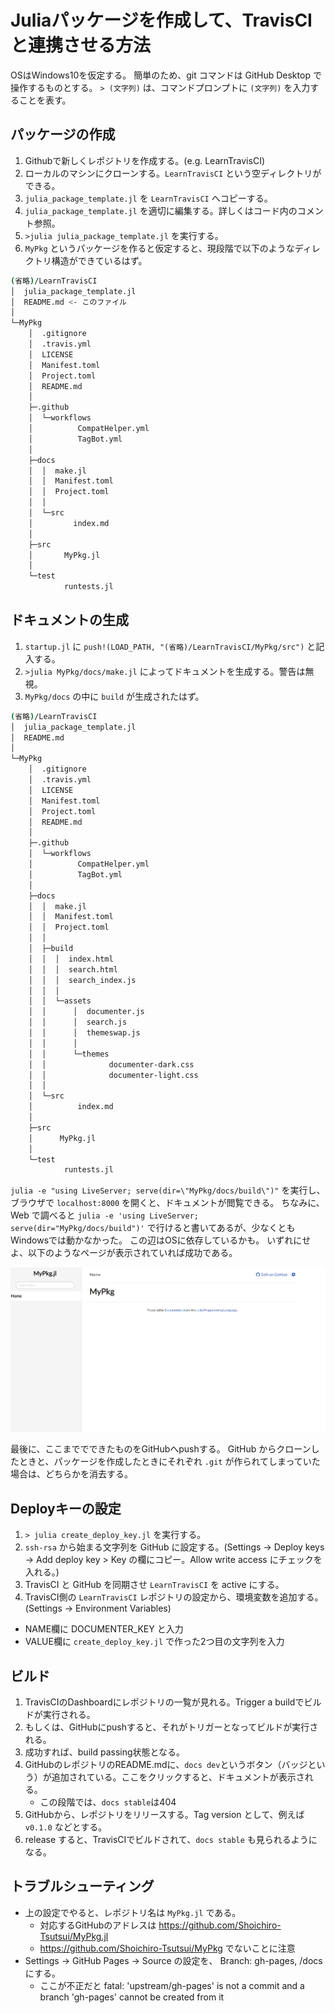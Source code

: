 # Juliaパッケージを作成して、TravisCIと連携させる方法
OSはWindows10を仮定する。
簡単のため、git コマンドは GitHub Desktop で操作するものとする。
`> (文字列)` は、コマンドプロンプトに `(文字列)` を入力することを表す。

## パッケージの作成
1. Githubで新しくレポジトリを作成する。(e.g. LearnTravisCI)
1. ローカルのマシンにクローンする。`LearnTravisCI` という空ディレクトリができる。
1. `julia_package_template.jl` を `LearnTravisCI` へコピーする。
1. `julia_package_template.jl` を適切に編集する。詳しくはコード内のコメント参照。
1. `>julia julia_package_template.jl` を実行する。
1. `MyPkg` というパッケージを作ると仮定すると、現段階で以下のようなディレクトリ構造ができているはず。

```bash
(省略)/LearnTravisCI
│  julia_package_template.jl
│  README.md <- このファイル
│
└─MyPkg
    │  .gitignore
    │  .travis.yml
    │  LICENSE
    │  Manifest.toml
    │  Project.toml
    │  README.md
    │
    ├─.github
    │  └─workflows
    │          CompatHelper.yml
    │          TagBot.yml
    │
    ├─docs
    │  │  make.jl
    │  │  Manifest.toml
    │  │  Project.toml
    │  │
    │  └─src
    │         index.md
    │
    ├─src
    │       MyPkg.jl
    │
    └─test
            runtests.jl
```

## ドキュメントの生成
1. `startup.jl` に `push!(LOAD_PATH, "(省略)/LearnTravisCI/MyPkg/src")` と記入する。
1. `>julia MyPkg/docs/make.jl` によってドキュメントを生成する。警告は無視。
1. `MyPkg/docs` の中に `build` が生成されたはず。

```bash
(省略)/LearnTravisCI
│  julia_package_template.jl
│  README.md
│
└─MyPkg
    │  .gitignore
    │  .travis.yml
    │  LICENSE
    │  Manifest.toml
    │  Project.toml
    │  README.md
    │
    ├─.github
    │  └─workflows
    │          CompatHelper.yml
    │          TagBot.yml
    │
    ├─docs
    │  │  make.jl
    │  │  Manifest.toml
    │  │  Project.toml
    │  │
    │  ├─build
    │  │  │  index.html
    │  │  │  search.html
    │  │  │  search_index.js
    │  │  │
    │  │  └─assets
    │  │      │  documenter.js
    │  │      │  search.js
    │  │      │  themeswap.js
    │  │      │
    │  │      └─themes
    │  │              documenter-dark.css
    │  │              documenter-light.css
    │  │
    │  └─src
    │          index.md
    │
    ├─src
    │      MyPkg.jl
    │
    └─test
            runtests.jl
```

`julia -e "using LiveServer; serve(dir=\"MyPkg/docs/build\")"`
を実行し、ブラウザで `localhost:8000` を開くと、ドキュメントが閲覧できる。
ちなみに、Web で調べると
`julia -e 'using LiveServer; serve(dir="MyPkg/docs/build")'`
で行けると書いてあるが、少なくともWindowsでは動かなかった。
この辺はOSに依存しているかも。
いずれにせよ、以下のようなページが表示されていれば成功である。

![こんなん](home_document.png)

最後に、ここまででできたものをGitHubへpushする。
GitHub からクローンしたときと、パッケージを作成したときにそれぞれ `.git` が作られてしまっていた場合は、どちらかを消去する。


## Deployキーの設定
1. `> julia create_deploy_key.jl` を実行する。
1. `ssh-rsa` から始まる文字列を GitHub に設定する。(Settings -> Deploy keys -> Add deploy key > Key の欄にコピー。Allow write access にチェックを入れる。)
1. TravisCI と GitHub を同期させ `LearnTravisCI` を active にする。
1. TravisCI側の `LearnTravisCI` レポジトリの設定から、環境変数を追加する。(Settings -> Environment Variables)
  - NAME欄に DOCUMENTER_KEY と入力
  - VALUE欄に `create_deploy_key.jl` で作った2つ目の文字列を入力

  
## ビルド
1. TravisCIのDashboardにレポジトリの一覧が見れる。Trigger a buildでビルドが実行される。
1. もしくは、GitHubにpushすると、それがトリガーとなってビルドが実行される。
1. 成功すれば、build passing状態となる。
1. GitHubのレポジトリのREADME.mdに、`docs dev`というボタン（バッジという）が追加されている。ここをクリックすると、ドキュメントが表示される。
    - この段階では、`docs stable`は404
1. GitHubから、レポジトリをリリースする。Tag version として、例えば `v0.1.0` などとする。
1. release すると、TravisCIでビルドされて、`docs stable` も見られるようになる。


## トラブルシューティング
- 上の設定でやると、レポジトリ名は `MyPkg.jl` である。
    - 対応するGitHubのアドレスは https://github.com/Shoichiro-Tsutsui/MyPkg.jl
    - https://github.com/Shoichiro-Tsutsui/MyPkg でないことに注意
- Settings -> GitHub Pages -> Source の設定を、 Branch: gh-pages, /docs にする。
    - ここが不正だと fatal: 'upstream/gh-pages' is not a commit and a branch 'gh-pages' cannot be created from it 
    
